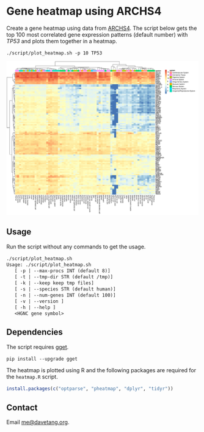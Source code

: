 # Gene heatmap using ARCHS4

Create a gene heatmap using data from
[ARCHS4](https://maayanlab.cloud/archs4/). The script below gets the top 100
most correlated gene expression patterns (default number) with _TP53_ and plots
them together in a heatmap.

```console
./script/plot_heatmap.sh -p 10 TP53
```

![](TP53.png)

## Usage

Run the script without any commands to get the usage.

```console
./script/plot_heatmap.sh
Usage: ./script/plot_heatmap.sh
   [ -p | --max-procs INT (default 8)]
   [ -t | --tmp-dir STR (default /tmp)]
   [ -k | --keep keep tmp files]
   [ -s | --species STR (default human)]
   [ -n | --num-genes INT (default 100)]
   [ -v | --version ]
   [ -h | --help ]
   <HGNC gene symbol>
```

## Dependencies

The script requires [gget](https://github.com/pachterlab/gget).

```console
pip install --upgrade gget
```

The heatmap is plotted using R and the following packages are required for the
`heatmap.R` script.

```r
install.packages(c("optparse", "pheatmap", "dplyr", "tidyr"))
```

## Contact

Email <me@davetang.org>.
